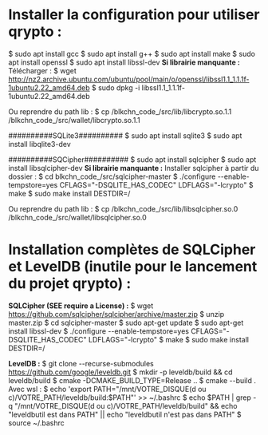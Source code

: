 # Installer la configuration pour utiliser qrypto :
$ sudo apt install gcc
$ sudo apt install g++
$ sudo apt install make
$ sudo apt install openssl
$ sudo apt install libssl-dev
**Si librairie manquante :**
Télécharger :
$ wget http://nz2.archive.ubuntu.com/ubuntu/pool/main/o/openssl/libssl1.1_1.1.1f-1ubuntu2.22_amd64.deb
$ sudo dpkg -i libssl1.1_1.1.1f-1ubuntu2.22_amd64.deb

Ou reprendre du path lib :
$ cp /blkchn_code_/src/lib/libcrypto.so.1.1 /blkchn_code_/src/wallet/libcrypto.so.1.1

##########SQLite3##########
$ sudo apt install sqlite3
$ sudo apt install libqlite3-dev

##########SQCipher##########
$ sudo apt install sqlcipher
$ sudo apt install libsqlcipher-dev
**Si librairie manquante :**
Installer sqlcipher à partir du dossier :
$ cd blkchn_code_/src/sqlcipher-master
$ ./configure --enable-tempstore=yes CFLAGS="-DSQLITE_HAS_CODEC" LDFLAGS="-lcrypto"
$ make
$ sudo make install DESTDIR=/

Ou reprendre du path lib :
$ cp /blkchn_code_/src/lib/libsqlcipher.so.0 /blkchn_code_/src/wallet/libsqlcipher.so.0


# Installation complètes de SQLCipher et LevelDB (inutile pour le lancement du projet qrypto) :

**SQLCipher (SEE require a License) :**
$ wget https://github.com/sqlcipher/sqlcipher/archive/master.zip
$ unzip master.zip
$ cd sqlcipher-master
$ sudo apt-get update
$ sudo apt-get install libssl-dev
$ ./configure --enable-tempstore=yes CFLAGS="-DSQLITE_HAS_CODEC" LDFLAGS="-lcrypto"
$ make
$ sudo make install DESTDIR=/

**LevelDB :**
$ git clone --recurse-submodules https://github.com/google/leveldb.git
$ mkdir -p leveldb/build && cd leveldb/build
$ cmake -DCMAKE_BUILD_TYPE=Release ..
$ cmake --build .
Avec wsl :
$ echo 'export PATH="/mnt/VOTRE_DISQUE(d ou c)/VOTRE_PATH/leveldb/build:$PATH"' >> ~/.bashrc
$ echo $PATH | grep -q "/mnt/VOTRE_DISQUE(d ou c)/VOTRE_PATH/leveldb/build" && echo "leveldbutil est dans PATH" || echo "leveldbutil n'est pas dans PATH"
$ source ~/.bashrc